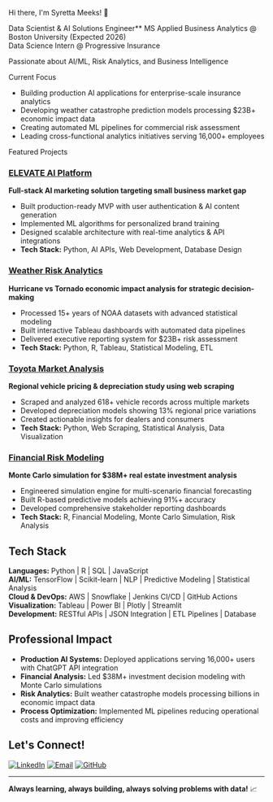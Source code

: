 Hi there, I'm Syretta Meeks! 👋

Data Scientist & AI Solutions Engineer** 
MS Applied Business Analytics @ Boston University (Expected 2026)  
Data Science Intern @ Progressive Insurance

Passionate about AI/ML, Risk Analytics, and Business Intelligence

Current Focus

- Building production AI applications for enterprise-scale insurance analytics
- Developing weather catastrophe prediction models processing $23B+ economic impact data  
- Creating automated ML pipelines for commercial risk assessment
- Leading cross-functional analytics initiatives serving 16,000+ employees

Featured Projects

### [ELEVATE AI Platform](https://github.com/SyrettaMeeks/ELEVATE-AI) 
**Full-stack AI marketing solution targeting small business market gap**
- Built production-ready MVP with user authentication & AI content generation
- Implemented ML algorithms for personalized brand training
- Designed scalable architecture with real-time analytics & API integrations
- **Tech Stack:** Python, AI APIs, Web Development, Database Design

### [Weather Risk Analytics](https://github.com/SyrettaMeeks/Weather-Analysis) 
**Hurricane vs Tornado economic impact analysis for strategic decision-making**
- Processed 15+ years of NOAA datasets with advanced statistical modeling
- Built interactive Tableau dashboards with automated data pipelines
- Delivered executive reporting system for $23B+ risk assessment
- **Tech Stack:** Python, R, Tableau, Statistical Modeling, ETL

### [Toyota Market Analysis](https://github.com/SyrettaMeeks/toyota-market-analysis)
**Regional vehicle pricing & depreciation study using web scraping**
- Scraped and analyzed 618+ vehicle records across multiple markets
- Developed depreciation models showing 13% regional price variations
- Created actionable insights for dealers and consumers
- **Tech Stack:** Python, Web Scraping, Statistical Analysis, Data Visualization

### [Financial Risk Modeling](https://github.com/SyrettaMeeks/Financial-Risk-Analysis)
**Monte Carlo simulation for $38M+ real estate investment analysis**
- Engineered simulation engine for multi-scenario financial forecasting
- Built R-based predictive models achieving 91%+ accuracy
- Developed comprehensive stakeholder reporting dashboards
- **Tech Stack:** R, Financial Modeling, Monte Carlo Simulation, Risk Analysis

## Tech Stack

**Languages:** Python | R | SQL | JavaScript  
**AI/ML:** TensorFlow | Scikit-learn | NLP | Predictive Modeling | Statistical Analysis  
**Cloud & DevOps:** AWS | Snowflake | Jenkins CI/CD | GitHub Actions  
**Visualization:** Tableau | Power BI | Plotly | Streamlit  
**Development:** RESTful APIs | JSON Integration | ETL Pipelines | Database 

## Professional Impact
- **Production AI Systems:** Deployed applications serving 16,000+ users with ChatGPT API integration
- **Financial Analysis:** Led $38M+ investment decision modeling with Monte Carlo simulations  
- **Risk Analytics:** Built weather catastrophe models processing billions in economic impact data
- **Process Optimization:** Implemented ML pipelines reducing operational costs and improving efficiency

## Let's Connect!

[![LinkedIn](https://img.shields.io/badge/LinkedIn-0077B5?style=for-the-badge&logo=linkedin&logoColor=white)](https://www.linkedin.com/in/syrettameeks)
[![Email](https://img.shields.io/badge/Email-D14836?style=for-the-badge&logo=gmail&logoColor=white)](mailto:syrettam@bu.edu)
[![GitHub](https://img.shields.io/badge/GitHub-100000?style=for-the-badge&logo=github&logoColor=white)](https://github.com/SyrettaMeeks)

---

**Always learning, always building, always solving problems with data!** 📈
